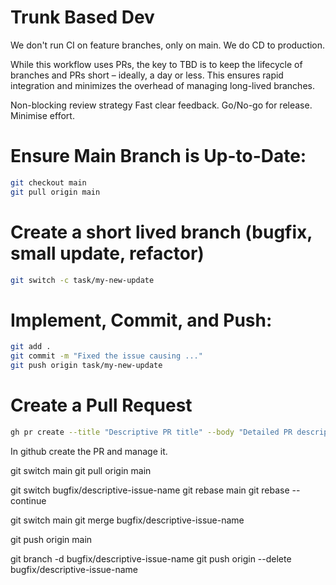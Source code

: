 # Trunk Based Dev

We don't run CI on feature branches, only on main.
We do CD to production.

While this workflow uses PRs, the key to TBD is to keep the lifecycle of branches and PRs short – ideally, a day or less. This ensures rapid integration and minimizes the overhead of managing long-lived branches.

Non-blocking review strategy
Fast clear feedback.
Go/No-go for release.
Minimise effort.

# Ensure Main Branch is Up-to-Date:

```sh
git checkout main
git pull origin main
```

# Create a short lived branch (bugfix, small update, refactor)

```sh
git switch -c task/my-new-update
```

# Implement, Commit, and Push:

```sh
git add .
git commit -m "Fixed the issue causing ..."
git push origin task/my-new-update
```

# Create a Pull Request

```sh
gh pr create --title "Descriptive PR title" --body "Detailed PR description."
```

In github create the PR and manage it.

git switch main
git pull origin main

git switch bugfix/descriptive-issue-name
git rebase main
git rebase --continue

git switch main
git merge bugfix/descriptive-issue-name

git push origin main

git branch -d bugfix/descriptive-issue-name
git push origin --delete bugfix/descriptive-issue-name

```

```
